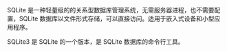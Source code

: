 SQLite 是一种轻量级的的关系型数据库管理系统，无需服务器进程，也不需要配置，SQLite 数据库以文件形式存储，可以直接访问。适用于嵌入式设备和小型应用程序。

SQLite3 是 SQLite 的一个版本，是 SQLite 数据库的命令行工具。

